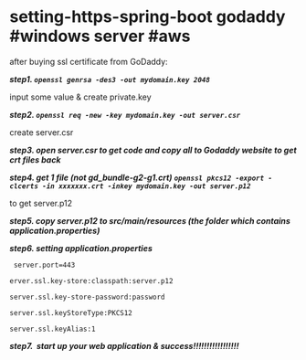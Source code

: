 # setting-https-spring-boot godaddy #windows server #aws

after buying ssl certificate from GoDaddy:


***step1.  `openssl genrsa -des3 -out mydomain.key 2048`***

input some value & 
create private.key



***step2.  `openssl req -new -key mydomain.key -out server.csr`***

create server.csr



***step3.  open server.csr to get code and copy all to Godaddy website to get crt files back***



***step4.  get 1 file (not gd_bundle-g2-g1.crt) `openssl pkcs12 -export -clcerts -in xxxxxxx.crt -inkey mydomain.key -out server.p12`***

 to get server.p12

***step5.  copy server.p12 to src/main/resources  (the folder which contains application.properties)***



***step6.  setting application.properties***

` server.port=443`
 
 `erver.ssl.key-store:classpath:server.p12`
 
 `server.ssl.key-store-password:password`
 
 `server.ssl.keyStoreType:PKCS12`
 
 `server.ssl.keyAlias:1`
 

***step7.  start up your web application & success!!!!!!!!!!!!!!!!!***
